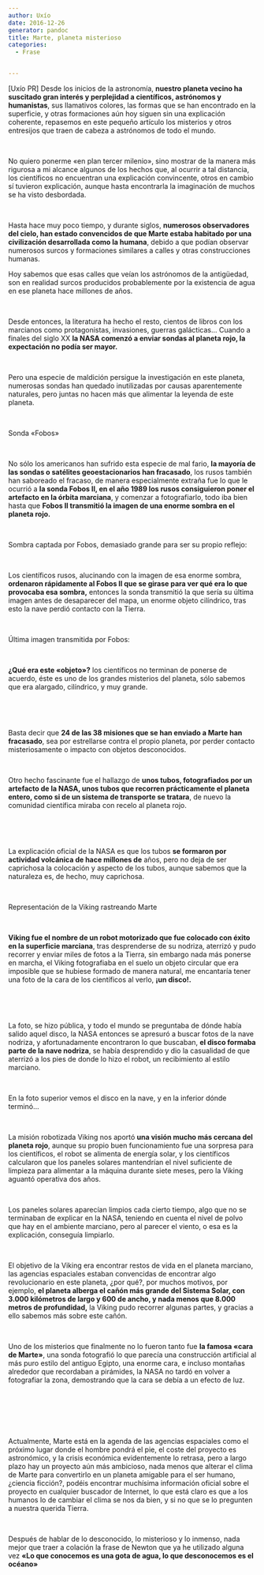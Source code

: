 ```yaml
---
author: Uxío
date: 2016-12-26
generator: pandoc
title: Marte, planeta misterioso
categories:
  - Frase


---
```




\[Uxío PR\] Desde los inicios de la astronomía, **nuestro planeta vecino
ha suscitado gran interés y perplejidad a científicos, astrónomos y
humanistas**, sus llamativos colores, las formas que se han encontrado
en la superficie, y otras formaciones aún hoy siguen sin una explicación
coherente, repasemos en este pequeño artículo los misterios y otros
entresijos que traen de cabeza a astrónomos de todo el mundo.

 

No quiero ponerme «en plan tercer milenio», sino mostrar de la manera
más rigurosa a mi alcance algunos de los hechos que, al ocurrir a tal
distancia, los científicos no encuentran una explicación convincente,
otros en cambio sí tuvieron explicación, aunque hasta encontrarla la
imaginación de muchos se ha visto desbordada.

 

Hasta hace muy poco tiempo, y durante siglos, **numerosos observadores
del cielo, han estado convencidos de que Marte estaba habitado por una
civilización desarrollada como la humana**, debido a que podían observar
numerosos surcos y formaciones similares a calles y otras construcciones
humanas.

Hoy sabemos que esas calles que veían los astrónomos de la antigüedad,
son en realidad surcos producidos probablemente por la existencia de
agua en ese planeta hace millones de años.

 

Desde entonces, la literatura ha hecho el resto, cientos de libros con
los marcianos como protagonistas, invasiones, guerras galácticas...
Cuando a finales del siglo XX **la NASA comenzó a enviar sondas al
planeta rojo, la expectación no podía ser mayor.**

 

Pero una especie de maldición persigue la investigación en este planeta,
numerosas sondas han quedado inutilizadas por causas aparentemente
naturales, pero juntas no hacen más que alimentar la leyenda de este
planeta.

 

Sonda «Fobos»

 

No sólo los americanos han sufrido esta especie de mal fario, **la
mayoría de las sondas o satélites geoestacionarios han fracasado**, los
rusos también han saboreado el fracaso, de manera especialmente extraña
fue lo que le ocurrió a **la sonda Fobos II, en el año 1989 los rusos
consiguieron poner el artefacto en la órbita marciana**, y comenzar a
fotografiarlo, todo iba bien hasta que **Fobos II transmitió la imagen
de una enorme sombra en el planeta rojo.**

 

Sombra captada por Fobos, demasiado grande para ser su propio reflejo:

 

Los científicos rusos, alucinando con la imagen de esa enorme sombra,
**ordenaron rápidamente al Fobos II que se girase para ver qué era lo
que provocaba esa sombra,** entonces la sonda transmitió la que sería su
última imagen antes de desaparecer del mapa, un enorme objeto
cilíndrico, tras esto la nave perdió contacto con la Tierra.

 

Última imagen transmitida por Fobos:

 

**¿Qué era este «objeto»?** los científicos no terminan de ponerse de
acuerdo, éste es uno de los grandes misterios del planeta, sólo sabemos
que era alargado, cilíndrico, y muy grande.

 

 

Basta decir que **24 de las 38 misiones que se han enviado a Marte han
fracasado**, sea por estrellarse contra el propio planeta, por perder
contacto misteriosamente o impacto con objetos desconocidos.

 

Otro hecho fascinante fue el hallazgo de **unos tubos, fotografiados por
un artefacto de la NASA, unos tubos que recorren prácticamente el
planeta entero, como si de un sistema de transporte se tratara**, de
nuevo la comunidad científica miraba con recelo al planeta rojo.

 

 

La explicación oficial de la NASA es que los tubos **se formaron por
actividad volcánica de hace millones de** años, pero no deja de ser
caprichosa la colocación y aspecto de los tubos, aunque sabemos que la
naturaleza es, de hecho, muy caprichosa.

 

Representación de la Viking rastreando Marte

 

**Viking fue el nombre de un robot motorizado que fue colocado con éxito
en la superficie marciana**, tras desprenderse de su nodriza, aterrizó y
pudo recorrer y enviar miles de fotos a la Tierra, sin embargo nada más
ponerse en marcha, el Viking fotografiaba en el suelo un objeto circular
que era imposible que se hubiese formado de manera natural, me
encantaría tener una foto de la cara de los científicos al verlo, **¡un
disco!.**

 

 

La foto, se hizo pública, y todo el mundo se preguntaba de dónde había
salido aquel disco, la NASA entonces se apresuró a buscar fotos de la
nave nodriza, y afortunadamente encontraron lo que buscaban, **el disco
formaba parte de la nave nodriza**, se había desprendido y dio la
casualidad de que aterrizó a los pies de donde lo hizo el robot, un
recibimiento al estilo marciano.

 

En la foto superior vemos el disco en la nave, y en la inferior dónde
terminó...

 

La misión robotizada Viking nos aportó **una visión mucho más cercana
del planeta rojo**, aunque su propio buen funcionamiento fue una
sorpresa para los científicos, el robot se alimenta de energía solar, y
los científicos calcularon que los paneles solares mantendrían el nivel
suficiente de limpieza para alimentar a la máquina durante siete meses,
pero la Viking aguantó operativa dos años.

 

Los paneles solares aparecían limpios cada cierto tiempo, algo que no se
terminaban de explicar en la NASA, teniendo en cuenta el nivel de polvo
que hay en el ambiente marciano, pero al parecer el viento, o esa es la
explicación, conseguía limpiarlo.

 

El objetivo de la Viking era encontrar restos de vida en el planeta
marciano, las agencias espaciales estaban convencidas de encontrar algo
revolucionario en este planeta, ¿por qué?, por muchos motivos, por
ejemplo, **el planeta alberga el cañón más grande del Sistema Solar, con
3.000 kilómetros de largo y 600 de ancho, y nada menos que 8.000 metros
de profundidad,** la Viking pudo recorrer algunas partes, y gracias a
ello sabemos más sobre este cañón.

 

Uno de los misterios que finalmente no lo fueron tanto fue **la famosa
«cara de Marte»**, una sonda fotografió lo que parecía una construcción
artificial al más puro estilo del antiguo Egipto, una enorme cara, e
incluso montañas alrededor que recordaban a pirámides, la NASA no tardó
en volver a fotografiar la zona, demostrando que la cara se debía a un
efecto de luz.

 

 

 

Actualmente, Marte está en la agenda de las agencias espaciales como el
próximo lugar donde el hombre pondrá el pie, el coste del proyecto es
astronómico, y la crisis económica evidentemente lo retrasa, pero a
largo plazo hay un proyecto aún más ambicioso, nada menos que alterar el
clima de Marte para convertirlo en un planeta amigable para el ser
humano, ¿ciencia ficción?, podéis encontrar muchísima información
oficial sobre el proyecto en cualquier buscador de Internet, lo que está
claro es que a los humanos lo de cambiar el clima se nos da bien, y si
no que se lo pregunten a nuestra querida Tierra.

 

Después de hablar de lo desconocido, lo misterioso y lo inmenso, nada
mejor que traer a colación la frase de Newton que ya he utilizado alguna
vez **«Lo que conocemos es una gota de agua, lo que desconocemos es el
océano»**
